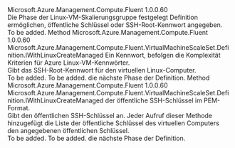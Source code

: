 <Type Name="IWithLinuxRootPasswordOrPublicKeyManaged" FullName="Microsoft.Azure.Management.Compute.Fluent.VirtualMachineScaleSet.Definition.IWithLinuxRootPasswordOrPublicKeyManaged">
  <TypeSignature Language="C#" Value="public interface IWithLinuxRootPasswordOrPublicKeyManaged" />
  <TypeSignature Language="ILAsm" Value=".class public interface auto ansi abstract IWithLinuxRootPasswordOrPublicKeyManaged" />
  <TypeSignature Language="DocId" Value="T:Microsoft.Azure.Management.Compute.Fluent.VirtualMachineScaleSet.Definition.IWithLinuxRootPasswordOrPublicKeyManaged" />
  <TypeSignature Language="VB.NET" Value="Public Interface IWithLinuxRootPasswordOrPublicKeyManaged" />
  <TypeSignature Language="F#" Value="type IWithLinuxRootPasswordOrPublicKeyManaged = interface" />
  <AssemblyInfo>
    <AssemblyName>Microsoft.Azure.Management.Compute.Fluent</AssemblyName>
    <AssemblyVersion>1.0.0.60</AssemblyVersion>
  </AssemblyInfo>
  <Interfaces />
  <Docs>
    <summary>
            Die Phase der Linux-VM-Skalierungsgruppe festgelegt Definition ermöglichen, öffentliche Schlüssel oder SSH-Root-Kennwort angegeben.
            </summary>
    <remarks>To be added.</remarks>
  </Docs>
  <Members>
    <Member MemberName="WithRootPassword">
      <MemberSignature Language="C#" Value="public Microsoft.Azure.Management.Compute.Fluent.VirtualMachineScaleSet.Definition.IWithLinuxCreateManaged WithRootPassword (string rootPassword);" />
      <MemberSignature Language="ILAsm" Value=".method public hidebysig newslot virtual instance class Microsoft.Azure.Management.Compute.Fluent.VirtualMachineScaleSet.Definition.IWithLinuxCreateManaged WithRootPassword(string rootPassword) cil managed" />
      <MemberSignature Language="DocId" Value="M:Microsoft.Azure.Management.Compute.Fluent.VirtualMachineScaleSet.Definition.IWithLinuxRootPasswordOrPublicKeyManaged.WithRootPassword(System.String)" />
      <MemberSignature Language="VB.NET" Value="Public Function WithRootPassword (rootPassword As String) As IWithLinuxCreateManaged" />
      <MemberSignature Language="F#" Value="abstract member WithRootPassword : string -&gt; Microsoft.Azure.Management.Compute.Fluent.VirtualMachineScaleSet.Definition.IWithLinuxCreateManaged" Usage="iWithLinuxRootPasswordOrPublicKeyManaged.WithRootPassword rootPassword" />
      <MemberType>Method</MemberType>
      <AssemblyInfo>
        <AssemblyName>Microsoft.Azure.Management.Compute.Fluent</AssemblyName>
        <AssemblyVersion>1.0.0.60</AssemblyVersion>
      </AssemblyInfo>
      <ReturnValue>
        <ReturnType>Microsoft.Azure.Management.Compute.Fluent.VirtualMachineScaleSet.Definition.IWithLinuxCreateManaged</ReturnType>
      </ReturnValue>
      <Parameters>
        <Parameter Name="rootPassword" Type="System.String" />
      </Parameters>
      <Docs>
        <param name="rootPassword">Ein Kennwort, befolgen die Komplexität Kriterien für Azure Linux-VM-Kennwörter.</param>
        <summary>
            Gibt das SSH-Root-Kennwort für den virtuellen Linux-Computer.
            </summary>
        <returns>To be added.</returns>
        <remarks>To be added.</remarks>
        <return>die nächste Phase der Definition.</return>
      </Docs>
    </Member>
    <Member MemberName="WithSsh">
      <MemberSignature Language="C#" Value="public Microsoft.Azure.Management.Compute.Fluent.VirtualMachineScaleSet.Definition.IWithLinuxCreateManaged WithSsh (string publicKey);" />
      <MemberSignature Language="ILAsm" Value=".method public hidebysig newslot virtual instance class Microsoft.Azure.Management.Compute.Fluent.VirtualMachineScaleSet.Definition.IWithLinuxCreateManaged WithSsh(string publicKey) cil managed" />
      <MemberSignature Language="DocId" Value="M:Microsoft.Azure.Management.Compute.Fluent.VirtualMachineScaleSet.Definition.IWithLinuxRootPasswordOrPublicKeyManaged.WithSsh(System.String)" />
      <MemberSignature Language="VB.NET" Value="Public Function WithSsh (publicKey As String) As IWithLinuxCreateManaged" />
      <MemberSignature Language="F#" Value="abstract member WithSsh : string -&gt; Microsoft.Azure.Management.Compute.Fluent.VirtualMachineScaleSet.Definition.IWithLinuxCreateManaged" Usage="iWithLinuxRootPasswordOrPublicKeyManaged.WithSsh publicKey" />
      <MemberType>Method</MemberType>
      <AssemblyInfo>
        <AssemblyName>Microsoft.Azure.Management.Compute.Fluent</AssemblyName>
        <AssemblyVersion>1.0.0.60</AssemblyVersion>
      </AssemblyInfo>
      <ReturnValue>
        <ReturnType>Microsoft.Azure.Management.Compute.Fluent.VirtualMachineScaleSet.Definition.IWithLinuxCreateManaged</ReturnType>
      </ReturnValue>
      <Parameters>
        <Parameter Name="publicKey" Type="System.String" />
      </Parameters>
      <Docs>
        <param name="publicKey">der öffentliche SSH-Schlüssel im PEM-Format.</param>
        <summary>
            Gibt den öffentlichen SSH-Schlüssel an.
            Jeder Aufruf dieser Methode hinzugefügt die Liste der öffentliche Schlüssel des virtuellen Computers den angegebenen öffentlichen Schlüssel.
            </summary>
        <returns>To be added.</returns>
        <remarks>To be added.</remarks>
        <return>die nächste Phase der Definition.</return>
      </Docs>
    </Member>
  </Members>
</Type>